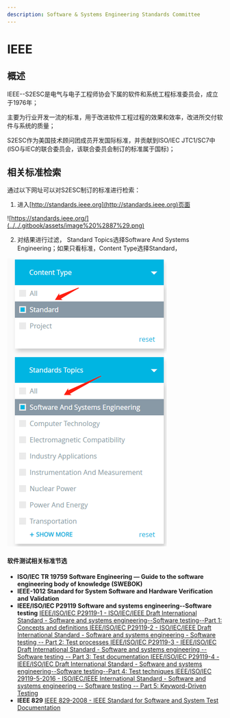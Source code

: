```yaml
---
description: Software & Systems Engineering Standards Committee
---
```


# IEEE

## 概述

IEEE--S2ESC是电气与电子工程师协会下属的软件和系统工程标准委员会，成立于1976年；

主要为行业开发一流的标准，用于改进软件工程过程的效果和效率，改进所交付软件与系统的质量；

S2ESC作为美国技术顾问团成员开发国际标准，并贡献到ISO/IEC JTC1/SC7中\(ISO与IEC的联合委员会，该联合委员会制订的标准属于国标\)；

## 相关标准检索

通过以下网址可以对S2ESC制订的标准进行检索：

1. 进入[http://standards.ieee.org](http://standards.ieee.org)页面

![https://standards.ieee.org/](../../.gitbook/assets/image%20%2887%29.png)

2. 对结果进行过滤， Standard Topics选择Software And Systems Engineering；如果只看标准，Content Type选择Standard，

![&#x8FC7;&#x6EE4;](../../.gitbook/assets/image%20%2813%29.png)

#### 软件测试相关标准节选

* **ISO/IEC TR 19759 Software Engineering — Guide to the software engineering body of knowledge \(SWEBOK\)**
* **IEEE-1012 Standard for System Software and Hardware Verification and Validation**
* **IEEE/ISO/IEC P29119 Software and systems engineering--Software testing**  [IEEE/ISO/IEC P29119-1 - ISO/IEC/IEEE Draft International Standard - Software and systems engineering--Software testing--Part 1: Concepts and definitions ](https://standards.ieee.org/project/29119-1.html) [IEEE/ISO/IEC P29119-2 - ISO/IEC/IEEE Draft International Standard - Software and systems engineering - Software testing -- Part 2: Test processes ](https://standards.ieee.org/project/29119-2.html) [IEEE/ISO/IEC P29119-3 - IEEE/ISO/IEC Draft International Standard - Software and systems engineering -- Software testing -- Part 3: Test documentation ](https://standards.ieee.org/project/29119-3.html) [IEEE/ISO/IEC P29119-4 - IEEE/ISO/IEC Draft International Standard - Software and systems engineering--Software testing--Part 4: Test techniques ](https://standards.ieee.org/project/29119-4.html) [IEEE/ISO/IEC 29119-5-2016 - ISO/IEC/IEEE International Standard - Software and systems engineering -- Software testing -- Part 5: Keyword-Driven Testing](https://standards.ieee.org/standard/29119-5-2016.html) 
* **IEEE 829**  [IEEE 829-2008 - IEEE Standard for Software and System Test Documentation](https://standards.ieee.org/standard/829-2008.html)

